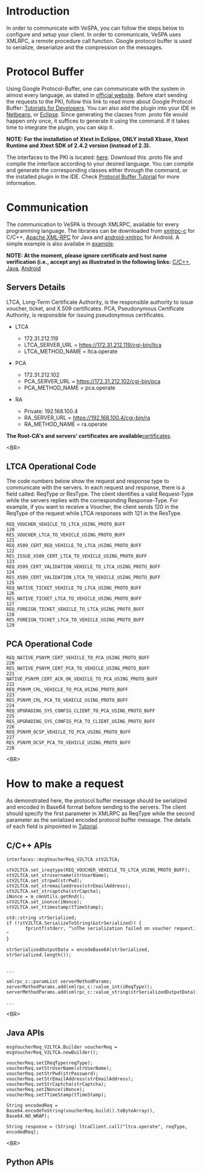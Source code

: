 # Introduction #
In order to communicate with VeSPA, you can follow the steps below to configure and setup your client. In order to communicate, VeSPA uses XMLRPC, a remote procedure call function. Google protocol buffer is used to serialize, deserialize and the compression on the messages.

# Protocol Buffer #
Using Google Protocol-Buffer, one can communicate with the system in almost every language, as stated in <a href='https://developers.google.com/protocol-buffers/docs/reference/other'>official website</a>. Before start sending the requests to the PKI, follow this link to read more about Google Protocol Buffer:
<a href='https://developers.google.com/protocol-buffers/docs/tutorials'>Tutorials for Developers</a>. You can also add the plugin into your IDE in
<a href='http://plugins.netbeans.org/plugin/15724/protocol-buffers-netbeans-plugin'>Netbeans</a>, or <a href='https://code.google.com/p/protobuf-dt/'>Eclipse</a>. Since generating the classes from .proto file would happen only once, it suffices to generate it using the command. If it takes time to integrate the plugin, you can skip it.

**NOTE: For the installation of Xtext in Eclipse, ONLY install Xbase, Xtext Runtime and Xtext SDK of 2.4.2 version (instead of 2.3).**

The interfaces to the PKI is located: <a href='http://code.google.com/p/kth-vespa/source/browse/trunk/interfaces/interfaces.proto'>here</a>. Download this .proto file and compile the interface according to your desired language. You can compile and generate the corresponding classes either through the command, or the installed plugin in the IDE. Check <a href='https://developers.google.com/protocol-buffers/docs/tutorials'>Protocol Buffer Tutorial</a> for more information.


# Communication #
The communication to VeSPA is through XMLRPC, available for every programming language. The libraries can be downloaded from <a href='http://xmlrpc-c.sourceforge.net/'>xmlrpc-c</a> for C/C++, <a href='http://ws.apache.org/xmlrpc/'>Apache XML-RPC</a> for Java and <a href='https://code.google.com/p/android-xmlrpc/'>android-xmlrpc</a> for Android. A simple example is also availabe in <a href='http://sourceforge.net/p/xmlrpc-c/code/HEAD/tree/trunk/examples/cpp/sample_add_client_complex.cpp'>example</a>.

**NOTE: At the moment, please ignore certificate and host name verification (i.e., accept any) as illustrated in the following links:** <a href='http://stackoverflow.com/questions/12283237/ignore-certificate-verification-for-self-signed-certificate-in-c'>C/C++</a>, <a href='http://ws.apache.org/xmlrpc/ssl.html'>Java</a>, <a href='http://stackoverflow.com/a/9063005'>Android</a>



## Servers Details ##
LTCA, Long-Term Certificate Authority, is the responsible authority to issue voucher, ticket, and X.509 certificates. PCA, Pseudonymous Certificate Authority, is responsible for issuing pseudonymous certificates.

  * LTCA
    * 172.31.212.119
    * LTCA\_SERVER\_URL  = https://172.31.212.119/cgi-bin/ltca
    * LTCA\_METHOD\_NAME = ltca.operate


  * PCA
    * 172.31.212.102
    * PCA\_SERVER\_URL  = https://172.31.212.102/cgi-bin/pca
    * PCA\_METHOD\_NAME = pca.operate

  * RA
    * Private: 192.168.100.4
    * RA\_SERVER\_URL  = https://192.168.100.4/cgi-bin/ra
    * RA\_METHOD\_NAME = ra.operate

**The Root-CA's and servers' certificates are available**<a href='https://kth-vespa.googlecode.com/svn/trunk/Certificates/Certificates.zip'>certificates</a>.



&lt;BR&gt;


## LTCA Operational Code ##
The code numbers below show the request and response type to communicate with the servers. In each request and response, there is a field called: ReqType or ResType. The client identifies a valid Request-Type while the servers replies with the corresponding Response-Type. For example, if you want to receive a Voucher, the client sends 120 in the ReqType of the request while LTCA responses with 121 in the ResType.

```
REQ_VOUCHER_VEHICLE_TO_LTCA_USING_PROTO_BUFF                        120
RES_VOUCHER_LTCA_TO_VEHICLE_USING_PROTO_BUFF                        121
REQ_X509_CERT_REQ_VEHICLE_TO_LTCA_USING_PROTO_BUFF                  122
RES_ISSUE_X509_CERT_LTCA_TO_VEHICLE_USING_PROTO_BUFF                123
REQ_X509_CERT_VALIDATION_VEHICLE_TO_LTCA_USING_PROTO_BUFF           124
RES_X509_CERT_VALIDATION_LTCA_TO_VEHICLE_USING_PROTO_BUFF           125
REQ_NATIVE_TICKET_VEHICLE_TO_LTCA_USING_PROTO_BUFF                  126
RES_NATIVE_TICKET_LTCA_TO_VEHICLE_USING_PROTO_BUFF                  127
REQ_FOREIGN_TICKET_VEHICLE_TO_LTCA_USING_PROTO_BUFF                 128
RES_FOREIGN_TICKET_LTCA_TO_VEHICLE_USING_PROTO_BUFF                 129

```


## PCA Operational Code ##
```
REQ_NATIVE_PSNYM_CERT_VEHICLE_TO_PCA_USING_PROTO_BUFF               220
RES_NATIVE_PSNYM_CERT_PCA_TO_VEHICLE_USING_PROTO_BUFF               221
NATIVE_PSNYM_CERT_ACK_OK_VEHICLE_TO_PCA_USING_PROTO_BUFF            222
REQ_PSNYM_CRL_VEHICLE_TO_PCA_USING_PROTO_BUFF                       223
RES_PSNYM_CRL_PCA_TO_VEHICLE_USING_PROTO_BUFF                       224
REQ_UPGRADING_SYS_CONFIG_CLIENT_TO_PCA_USING_PROTO_BUFF             225
RES_UPGRADING_SYS_CONFIG_PCA_TO_CLIENT_USING_PROTO_BUFF             226
REQ_PSNYM_OCSP_VEHICLE_TO_PCA_USING_PROTO_BUFF                      227
RES_PSNYM_OCSP_PCA_TO_VEHICLE_USING_PROTO_BUFF                      228
```




&lt;BR&gt;


# How to make a request #
As demonstrated here, the protocol buffer message should be serialized and encoded in Base64 format before sending to the servers. The client should specify the first parameter in XMLRPC as ReqType while the second parameter as the serialized encoded protocol buffer message. The details of each field is pinpointed in <a href='http://code.google.com/p/kth-vespa/wiki/Tutorial'>Tutorial</a>.

## C/C++ APIs ##

```
interfaces::msgVoucherReq_V2LTCA stV2LTCA;

stV2LTCA.set_ireqtype(REQ_VOUCHER_VEHICLE_TO_LTCA_USING_PROTO_BUFF);
stV2LTCA.set_strusername(strUserName);
stV2LTCA.set_strpwd(strPwd);
stV2LTCA.set_stremailaddress(strEmailAddress);
stV2LTCA.set_strcaptcha(strCapcha);
iNonce = m_cmnUtils.getRnd();
stV2LTCA.set_inonce(iNonce);
stV2LTCA.set_ttimestamp(tTimeStamp);

std::string strSerialized;
if (!stV2LTCA.SerializeToString(&strSerialized)) {
       fprintf(stderr, "\nThe serialization failed on voucher request. "
}

strSerializedOutputData = encodeBase64(strSerialized, strSerialized.length());


...

xmlrpc_c::paramList serverMethodParams;
serverMethodParams.add(xmlrpc_c::value_int(iReqType));
serverMethodParams.add(xmlrpc_c::value_string(strSerializedOutputData));

...

```




&lt;BR&gt;


## Java APIs ##

```
msgVoucherReq_V2LTCA.Builder voucherReq = msgVoucherReq_V2LTCA.newBuilder();

voucherReq.setIReqType(reqType);
voucherReq.setStrUserName(strUserName);
voucherReq.setStrPwd(strPassword);
voucherReq.setStrEmailAddress(strEmailAddress);
voucherReq.setStrCaptcha(strCaptcha);
voucherReq.setINonce(iNonce);
voucherReq.setTTimeStamp(tTimeStamp);

String encodedReq = Base64.encodeToString(voucherReq.build().toByteArray(), Base64.NO_WRAP);

String response = (String) ltcaClient.call("ltca.operate", reqType, encodedReq);
```



&lt;BR&gt;


## Python APIs ##

```
```
